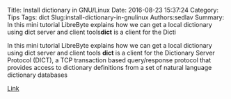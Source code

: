 Title: Install dictionary in GNU/Linux
Date: 2016-08-23 15:37:24
Category: Tips
Tags: dict
Slug:install-dictionary-in-gnulinux
Authors:sedlav
Summary: In this mini tutorial LibreByte explains how we can get a local dictionary using dict server and client tools**dict**  is  a  client  for  the  Dicti

In this mini tutorial LibreByte explains how we can get a local dictionary using dict server and client tools
**dict**  is  a  client  for  the  Dictionary  Server  Protocol  (DICT),  a  TCP  transaction  based query/response protocol that provides access to dictionary definitions from  a  set  of  natural language dictionary databases

[Link](http://www.librebyte.net/en/gnulinux/install-dictionary-in-gnulinux/)
